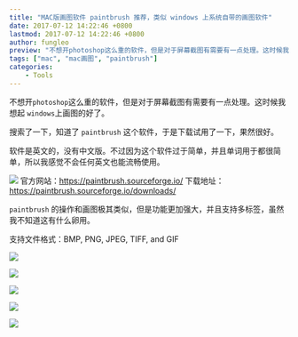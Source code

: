 ```yaml
---
title: "MAC版画图软件 paintbrush 推荐，类似 windows 上系统自带的画图软件"
date: 2017-07-12 14:22:46 +0800
lastmod: 2017-07-12 14:22:46 +0800
author: fungleo
preview: "不想开photoshop这么重的软件，但是对于屏幕截图有需要有一点处理。这时候我想起windows上画图的好了。搜索了一下，知道了paintbrush这个软件，于是下载试用了一下，果然很好。软件是英文的，没有中文版。不过因为这个软件过于简单，并且单词用于都很简单，所以我感觉不会任何英文也能流畅使用。官方网站：https://paintbrush.sourceforge.io/下载地址："
tags: ["mac", "mac画图", "paintbrush"]
categories:
    - Tools
---
```


不想开`photoshop`这么重的软件，但是对于屏幕截图有需要有一点处理。这时候我想起 `windows`上画图的好了。

搜索了一下，知道了 `paintbrush` 这个软件，于是下载试用了一下，果然很好。

软件是英文的，没有中文版。不过因为这个软件过于简单，并且单词用于都很简单，所以我感觉不会任何英文也能流畅使用。

![](https://paintbrush.sourceforge.io/rw_common/images/newicon64.png)
官方网站：https://paintbrush.sourceforge.io/
下载地址：https://paintbrush.sourceforge.io/downloads/

`paintbrush` 的操作和画图极其类似，但是功能更加强大，并且支持多标签，虽然我不知道这有什么卵用。

支持文件格式：BMP, PNG, JPEG, TIFF, and GIF

![](https://paintbrush.sourceforge.io/files/toolbox-2.png)

![](https://paintbrush.sourceforge.io/screenshots/files/ss1.png)

![](https://paintbrush.sourceforge.io/screenshots/files/ss2.png)

![](https://paintbrush.sourceforge.io/screenshots/files/ss3.png)

![](https://paintbrush.sourceforge.io/screenshots/files/ss4.png)